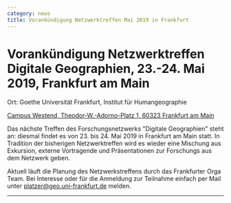 ```yaml
---
category: news
title: Vorankündigung Netzwerktreffen Mai 2019 in Frankfurt
---
```


# **Vorankündigung Netzwerktreffen Digitale Geographien**, 23.-24. Mai 2019, Frankfurt am Main  


Ort: Goethe Universität Frankfurt, Institut für Humangeographie

[Campus Westend, Theodor-W.-Adorno-Platz 1, 60323 Frankfurt am Main](https://www.openstreetmap.org/?mlat=50.1283&mlon=8.6677#map=15/50.1283/8.6677)



Das nächste Treffen des Forschungsnetzwerks "Digitale Geographien" steht an: diesmal findet es 
von 23. bis 24. Mai 2019 in Frankfurt am Main statt. In Tradition der bisherigen Netzwerktreffen wird es wieder
eine Mischung aus Exkursion, externe Vortragende und Präsentationen zur Forschungs aus dem Netzwerk geben.

Aktuell läuft die Planung des Netzwerkstreffens durch das Frankfurter Orga Team. Bei Interesse oder für die
Anmeldung zur Teilnahme einfach per Mail  unter [platzer@geo.uni-frankfurt.de](mailto:platzer@geo.uni-frankfurt.de) melden.



----
